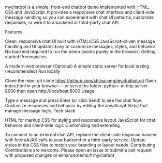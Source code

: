 mychatbot is a simple, front-end chatbot demo implemented with HTML, CSS and JavaScript. It provides a responsive chat interface and client-side message handling so you can experiment with chat UI patterns, customize responses, or wire it to a backend or third-party chat API.

Features

Clean, responsive chat UI built with HTML/CSS
JavaScript-driven message handling and UI updates
Easy to customize messages, styles, and behavior
No backend required to run the demo (works purely in the browser)
Getting started Prerequisites

A modern web browser
(Optional) A simple static server for local testing (recommended)
Run locally

Clone the repo: git clone https://github.com/shilpa-png/mychatbot.git
Open index.html in your browser — or serve the folder: python -m http.server 8000 then open http://localhost:8000
Usage

Type a message and press Enter (or click Send) to see the chat flow.
Customize responses and behavior by editing the JavaScript file(s) that manage message logic.
Tech stack

HTML for markup
CSS for styling and responsive layout
JavaScript for chat behavior and client-side logic
Customizing and extending

To connect to an external chat API, replace the client-side response handler with fetch/AJAX calls to your backend or a third-party service.
Update styles in the CSS files to match your branding or layout needs.
Contributing Contributions are welcome. Please open an issue or submit a pull request with proposed changes or enhancements.# mychatbot
